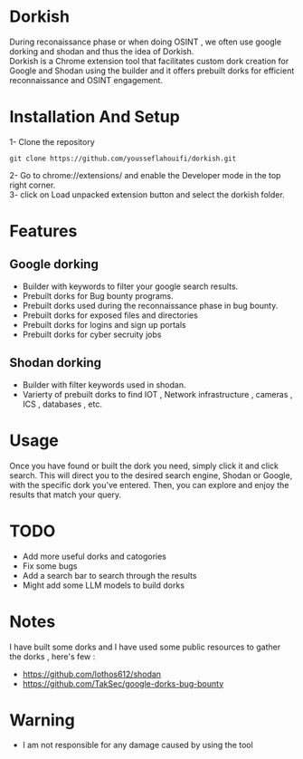 # Dorkish
During reconaissance phase or when doing OSINT , we often use google dorking and shodan and thus the idea of Dorkish. <br>
Dorkish is a Chrome extension tool that facilitates custom dork creation for Google and Shodan using the builder and it offers prebuilt dorks for efficient reconnaissance and OSINT engagement.

# Installation And Setup
1- Clone the repository 
```
git clone https://github.com/yousseflahouifi/dorkish.git
```
2- Go to chrome://extensions/ and enable the Developer mode in the top right corner.<br>
3- click on Load unpacked extension button and select the dorkish folder.

# Features
## Google dorking
- Builder with keywords to filter your google search results.
- Prebuilt dorks for Bug bounty programs.
- Prebuilt dorks used during the reconnaissance phase in bug bounty.
- Prebuilt dorks for exposed files and directories
- Prebuilt dorks for logins and sign up portals
- Prebuilt dorks for cyber secruity jobs
## Shodan dorking
- Builder with filter keywords used in shodan.
- Varierty of prebuilt dorks to find IOT , Network infrastructure , cameras , ICS , databases , etc.

# Usage
Once you have found or built the dork you need, simply click it and click search. This will direct you to the desired search engine, Shodan or Google, with the specific dork you've entered. Then, you can explore and enjoy the results that match your query.

# TODO
- Add more useful dorks and catogories
- Fix some bugs
- Add a search bar to search through the results
- Might add some LLM models to build dorks

# Notes
I have built some dorks and I have used some public resources to gather the dorks , here's few :
- https://github.com/lothos612/shodan
- https://github.com/TakSec/google-dorks-bug-bounty
# Warning
- I am not responsible for any damage caused by using the tool
